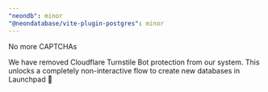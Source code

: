```yaml
---
"neondb": minor
"@neondatabase/vite-plugin-postgres": minor
---
```


No more CAPTCHAs

We have removed Cloudflare Turnstile Bot protection from our system.
This unlocks a completely non-interactive flow to create new databases in Launchpad 🎉
